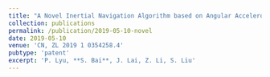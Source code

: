 ```yaml
---
title: "A Novel Inertial Navigation Algorithm based on Angular Accelerometer"
collection: publications
permalink: /publication/2019-05-10-novel
date: 2019-05-10
venue: 'CN, ZL 2019 1 0354258.4'  
pubtype: 'patent'
excerpt: 'P. Lyu, **S. Bai**, J. Lai, Z. Li, S. Liu' 
---
```


